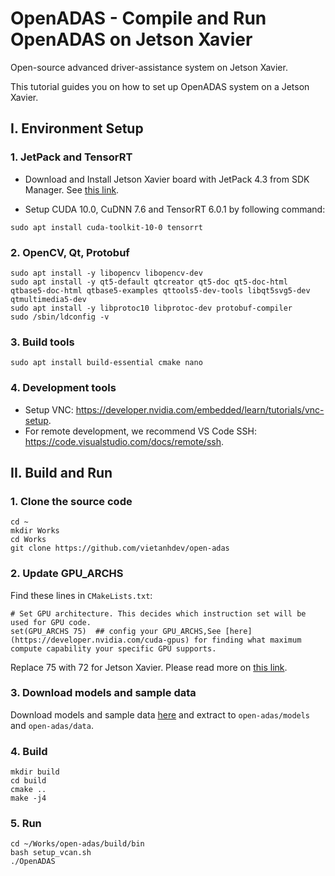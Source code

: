 # OpenADAS - Compile and Run OpenADAS on Jetson Xavier

Open-source advanced driver-assistance system on Jetson Xavier.

This tutorial guides you on how to set up OpenADAS system on a Jetson Xavier.

## I. Environment Setup

### 1. JetPack and TensorRT

- Download and Install Jetson Xavier board with JetPack 4.3 from SDK Manager. See [this link](https://developer.nvidia.com/jetpack-43-archive).

- Setup CUDA 10.0, CuDNN 7.6 and TensorRT 6.0.1 by following command:

```
sudo apt install cuda-toolkit-10-0 tensorrt
```

### 2. OpenCV, Qt, Protobuf

```
sudo apt install -y libopencv libopencv-dev
sudo apt install -y qt5-default qtcreator qt5-doc qt5-doc-html qtbase5-doc-html qtbase5-examples qttools5-dev-tools libqt5svg5-dev qtmultimedia5-dev
sudo apt install -y libprotoc10 libprotoc-dev protobuf-compiler
sudo /sbin/ldconfig -v
```

### 3. Build tools

```
sudo apt install build-essential cmake nano
```

### 4. Development tools

- Setup VNC: <https://developer.nvidia.com/embedded/learn/tutorials/vnc-setup>.
- For remote development, we recommend VS Code SSH: <https://code.visualstudio.com/docs/remote/ssh>.


## II. Build and Run

### 1. Clone the source code

```
cd ~
mkdir Works
cd Works
git clone https://github.com/vietanhdev/open-adas
```

### 2. Update GPU_ARCHS

Find these lines in `CMakeLists.txt`:

```
# Set GPU architecture. This decides which instruction set will be used for GPU code.
set(GPU_ARCHS 75)  ## config your GPU_ARCHS,See [here](https://developer.nvidia.com/cuda-gpus) for finding what maximum compute capability your specific GPU supports.
```

Replace 75 with 72 for Jetson Xavier. Please read more on [this link](https://developer.nvidia.com/cuda-gpus).

### 3. Download models and sample data

Download models and sample data [here](https://drive.google.com/drive/folders/1-DDchZQNOWpppNX8udyKj0OViDhYD38O?usp=sharing) and extract to `open-adas/models` and `open-adas/data`.

### 4. Build

```
mkdir build
cd build
cmake ..
make -j4
```

### 5. Run

```
cd ~/Works/open-adas/build/bin
bash setup_vcan.sh
./OpenADAS
```

